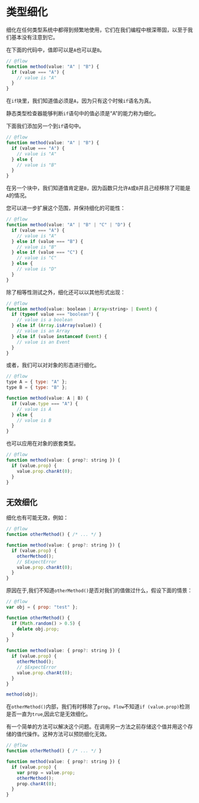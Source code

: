 # 类型细化

细化在任何类型系统中都得到频繁地使用，它们在我们编程中根深蒂固，以至于我们基本没有注意到它。

在下面的代码中，值即可以是`A`也可以是`B`。

```javascript
// @flow
function method(value: "A" | "B") {
  if (value === "A") {
    // value is "A"
  }
}
```

在`if`块里，我们知道值必须是`A`，因为只有这个时候`if`语名为真。

静态类型检查器能够判断`if`语句中的值必须是“A”的能力称为细化。

下面我们添加另一个到`if`语句中。

```javascript
// @flow
function method(value: "A" | "B") {
  if (value === "A") {
    // value is "A"
  } else {
    // value is "B"
  }
}
```

在另一个块中，我们知道值肯定是`B`，因为函数只允许`A`或`B`并且己经移除了可能是`A`的情况。

您可以进一步扩展这个范围，并保持细化的可能性：

```javascript
// @flow
function method(value: "A" | "B" | "C" | "D") {
  if (value === "A") {
    // value is "A"
  } else if (value === "B") {
    // value is "B"
  } else if (value === "C") {
    // value is "C"
  } else {
    // value is "D"
  }
}
```

除了相等性测试之外，细化还可以以其他形式出现：

```javascript
// @flow
function method(value: boolean | Array<string> | Event) {
  if (typeof value === "boolean") {
    // value is a boolean
  } else if (Array.isArray(value)) {
    // value is an Array
  } else if (value instanceof Event) {
    // value is an Event
  }
}
```

或者，我们可以对对象的形态进行细化。

```javascript
// @flow
type A = { type: "A" };
type B = { type: "B" };

function method(value: A | B) {
  if (value.type === "A") {
    // value is A
  } else {
    // value is B
  }
}
```

也可以应用在对象的嵌套类型。

```javascript
// @flow
function method(value: { prop?: string }) {
  if (value.prop) {
    value.prop.charAt(0);
  }
}
```

## 无效细化

细化也有可能无效，例如：

```javascript
// @flow
function otherMethod() { /* ... */ }

function method(value: { prop?: string }) {
  if (value.prop) {
    otherMethod();
    // $ExpectError
    value.prop.charAt(0);
  }
}
```
原因在于,我们不知道`otherMethod()`是否对我们的值做过什么，假设下面的情景：

```javascript
// @flow
var obj = { prop: "test" };

function otherMethod() {
  if (Math.random() > 0.5) {
    delete obj.prop;
  }
}

function method(value: { prop?: string }) {
  if (value.prop) {
    otherMethod();
    // $ExpectError
    value.prop.charAt(0);
  }
}

method(obj);
```

在`otherMethod()`内部，我们有时移除了`prop`。`Flow`不知道`if (value.prop)`检测是否一直为`true`,因此它是无效细化。

有一个简单的方法可以解决这个问题。在调用另一方法之前存储这个值并用这个存储的值代操作。这种方法可以预防细化无效。

```javascript
// @flow
function otherMethod() { /* ... */ }

function method(value: { prop?: string }) {
  if (value.prop) {
    var prop = value.prop;
    otherMethod();
    prop.charAt(0);
  }
}
```